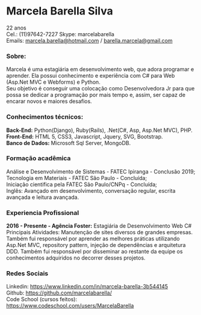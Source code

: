 # Marcela Barella Silva

22 anos</br>
Cel.: (11)97642-7227   Skype: marcelabarella</br>
Emails: marcela.barella@hotmail.com / barella.marcela@gmail.com</br>

### Sobre:
Marcela é uma estagiária em desenvolvimento web, que adora programar e aprender. 
Ela possui conhecimento e experiência com C# para Web (Asp.Net MVC e Webforms) e Python.</br>
Seu objetivo é conseguir uma colocação como Desenvolvedora Jr para que possa se dedicar a programação por mais tempo e, assim, ser capaz de encarar novos e maiores desafios.

### Conhecimentos técnicos:
**Back-End:** Python(Django), Ruby(Rails), .Net(C#, Asp, Asp.Net MVC), PHP.</br>
**Front-End:** HTML 5, CSS3, Javascript, Jquery, SVG, Bootstrap.</br>
**Banco de Dados:** Microsoft Sql Server, MongoDB.</br>

### Formação acadêmica
Análise e Desenvolvimento de Sistemas - FATEC Ipiranga - Conclusão 2019;</br>
Tecnologia em Materiais - FATEC São Paulo - Concluída;</br>
Iniciação cientifica pela FATEC São Paulo/CNPq - Concluída;</br>
Inglês: Avançado em desenvolvimento, conversação regular, escrita avançada e leitura avançada.</br> 

### Experiencia Profissional
**2016 - Presente - Agência Foster:** Estagiária de Desenvolvimento Web C#</br>
Principais Atividades: Manutenção de sites diversos de grandes empresas. Também fui responsável por aprender as melhores práticas utilizando Asp.Net MVC, repository pattern, injeção de dependências e arquitetura DDD. Também fui responsável por disseminar ao restante da equipe os conhecimentos adquiridos no decorrer desses projetos.</br>

### Redes Sociais
Linkedin: https://www.linkedin.com/in/marcela-barella-3b544145</br>
Github: https://github.com/marcelabarella/</br>
Code School (cursos feitos): https://www.codeschool.com/users/MarcelaBarella</br>

